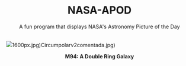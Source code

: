 <div align="center">
  <h1>
    NASA-APOD
  </h1>
</div>
  
<div align="center">
  A fun program that displays NASA's Astronomy Picture of the Day
</div>

<br>

![](https://apod.nasa.gov/apod/image/2306/M94_Brennan_1565.jpg)1600px.jpg)Circumpolarv2comentada.jpg)

<p align = "center">
  <b>M94: A Double Ring Galaxy</b>
</p>
